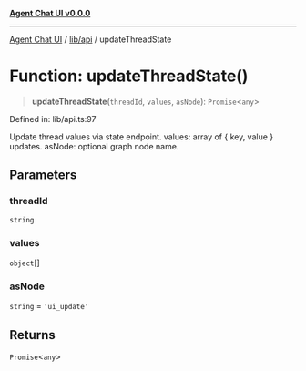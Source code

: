 [**Agent Chat UI v0.0.0**](../../../README.md)

***

[Agent Chat UI](../../../modules.md) / [lib/api](../README.md) / updateThreadState

# Function: updateThreadState()

> **updateThreadState**(`threadId`, `values`, `asNode`): `Promise`\<`any`\>

Defined in: lib/api.ts:97

Update thread values via state endpoint.
values: array of { key, value } updates.
asNode: optional graph node name.

## Parameters

### threadId

`string`

### values

`object`[]

### asNode

`string` = `'ui_update'`

## Returns

`Promise`\<`any`\>
